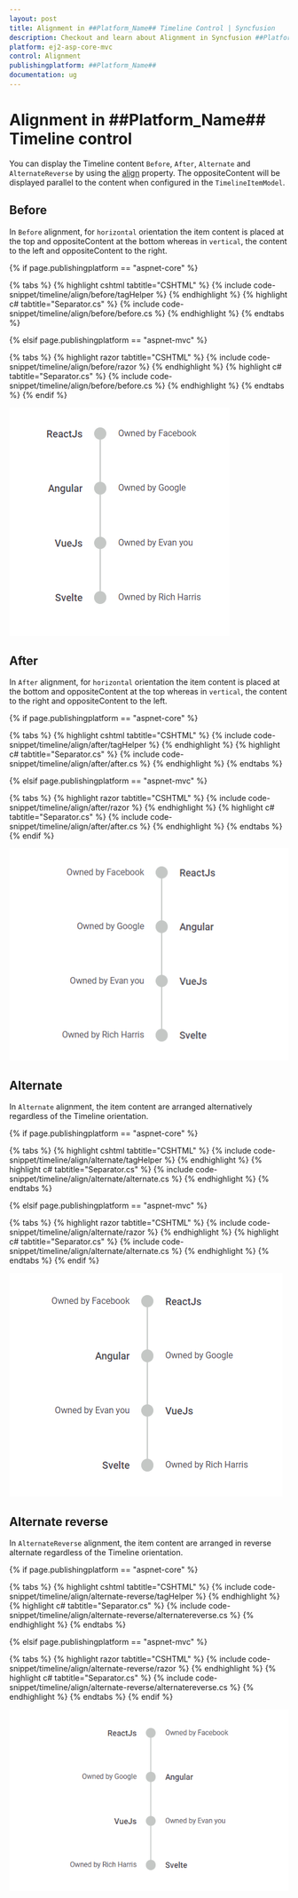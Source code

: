 ```yaml
---
layout: post
title: Alignment in ##Platform_Name## Timeline Control | Syncfusion
description: Checkout and learn about Alignment in Syncfusion ##Platform_Name## Timeline control of Syncfusion Essential JS 2 and more.
platform: ej2-asp-core-mvc
control: Alignment
publishingplatform: ##Platform_Name##
documentation: ug
---
```


# Alignment in ##Platform_Name## Timeline control

You can display the Timeline content `Before`, `After`, `Alternate` and `AlternateReverse` by using the [align](https://help.syncfusion.com/cr/aspnetcore-js2/Syncfusion.EJ2.Layouts.Timeline.html#Syncfusion_EJ2_Layouts_Timeline_Align) property. The oppositeContent will be displayed parallel to the content when configured in the `TimelineItemModel`.

## Before

In `Before` alignment, for `horizontal` orientation the item content is placed at the top and oppositeContent at the bottom whereas in `vertical`, the content to the left and oppositeContent to the right.

{% if page.publishingplatform == "aspnet-core" %}

{% tabs %}
{% highlight cshtml tabtitle="CSHTML" %}
{% include code-snippet/timeline/align/before/tagHelper %}
{% endhighlight %}
{% highlight c# tabtitle="Separator.cs" %}
{% include code-snippet/timeline/align/before/before.cs %}
{% endhighlight %}
{% endtabs %}

{% elsif page.publishingplatform == "aspnet-mvc" %}

{% tabs %}
{% highlight razor tabtitle="CSHTML" %}
{% include code-snippet/timeline/align/before/razor %}
{% endhighlight %}
{% highlight c# tabtitle="Separator.cs" %}
{% include code-snippet/timeline/align/before/before.cs %}
{% endhighlight %}
{% endtabs %}
{% endif %}

![Before Alignment](images/align-before.png)

## After

In `After` alignment, for `horizontal` orientation the item content is placed at the bottom and oppositeContent at the top whereas in `vertical`, the content to the right and oppositeContent to the left.

{% if page.publishingplatform == "aspnet-core" %}

{% tabs %}
{% highlight cshtml tabtitle="CSHTML" %}
{% include code-snippet/timeline/align/after/tagHelper %}
{% endhighlight %}
{% highlight c# tabtitle="Separator.cs" %}
{% include code-snippet/timeline/align/after/after.cs %}
{% endhighlight %}
{% endtabs %}

{% elsif page.publishingplatform == "aspnet-mvc" %}

{% tabs %}
{% highlight razor tabtitle="CSHTML" %}
{% include code-snippet/timeline/align/after/razor %}
{% endhighlight %}
{% highlight c# tabtitle="Separator.cs" %}
{% include code-snippet/timeline/align/after/after.cs %}
{% endhighlight %}
{% endtabs %}
{% endif %}

![After Alignment](images/align-after.png)

## Alternate

In `Alternate` alignment, the item content are arranged alternatively regardless of the Timeline orientation.

{% if page.publishingplatform == "aspnet-core" %}

{% tabs %}
{% highlight cshtml tabtitle="CSHTML" %}
{% include code-snippet/timeline/align/alternate/tagHelper %}
{% endhighlight %}
{% highlight c# tabtitle="Separator.cs" %}
{% include code-snippet/timeline/align/alternate/alternate.cs %}
{% endhighlight %}
{% endtabs %}

{% elsif page.publishingplatform == "aspnet-mvc" %}

{% tabs %}
{% highlight razor tabtitle="CSHTML" %}
{% include code-snippet/timeline/align/alternate/razor %}
{% endhighlight %}
{% highlight c# tabtitle="Separator.cs" %}
{% include code-snippet/timeline/align/alternate/alternate.cs %}
{% endhighlight %}
{% endtabs %}
{% endif %}

![Alternate Alignment](images/align-alternate.png)

## Alternate reverse

In `AlternateReverse` alignment, the item content are arranged in reverse alternate regardless of the Timeline orientation.

{% if page.publishingplatform == "aspnet-core" %}

{% tabs %}
{% highlight cshtml tabtitle="CSHTML" %}
{% include code-snippet/timeline/align/alternate-reverse/tagHelper %}
{% endhighlight %}
{% highlight c# tabtitle="Separator.cs" %}
{% include code-snippet/timeline/align/alternate-reverse/alternatereverse.cs %}
{% endhighlight %}
{% endtabs %}

{% elsif page.publishingplatform == "aspnet-mvc" %}

{% tabs %}
{% highlight razor tabtitle="CSHTML" %}
{% include code-snippet/timeline/align/alternate-reverse/razor %}
{% endhighlight %}
{% highlight c# tabtitle="Separator.cs" %}
{% include code-snippet/timeline/align/alternate-reverse/alternatereverse.cs %}
{% endhighlight %}
{% endtabs %}
{% endif %}

![AlternateReverse Alignment](images/align-alternate-reverse.png)
